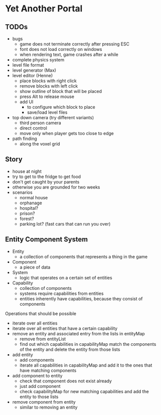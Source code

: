 # Yet Another Portal

## TODOs

- bugs
    - game does not terminate correctly after pressing ESC
    - font does not load correctly on windows
    - when rendering text, game crashes after a while
- complete physics system
- level file format
- level generator (Max)
- level editor (Henne)
    - place blocks with right click
    - remove blocks with left click
    - show outline of block that will be placed
    - press Alt to release mouse
    - add UI
        - to configure which block to place
        - save/load level files
- top down camera (try different variants)
    - third person camera
    - direct control
    - move only when player gets too close to edge
- path finding
    - along the voxel grid

## Story

- house at night
- try to get to the fridge to get food
- don't get caught by your parents
- otherwise you are grounded for two weeks
- scenarios
    - normal house
    - orphanage
    - hospital?
    - prison?
    - forest?
    - parking lot? (fast cars that can run you over)

## Entity Component System

- Entity
    - a collection of components that represents a thing in the game
- Component
    - a piece of data
- System
    - logic that operates on a certain set of entities
- Capability
    - collection of components
    - systems require capabilities from entities
    - entities inherently have capabilities, because they consist of components

Operations that should be possible

- iterate over all entities
- iterate over all entities that have a certain capability
- remove an entity and associated entry from the lists in entityMap
    - remove from entityList
    - find out which capabilities in capabilityMap match the components of the entity and delete the entity from those lists
- add entity
    - add components
    - iterate all capabilities in capabilityMap and add it to the ones that have matching components
- add component to entity
    - check that component does not exist already
    - just add component
    - check capabilityMap for new matching capabilities and add the entity to those lists
- remove component from entity
    - similar to removing an entity
